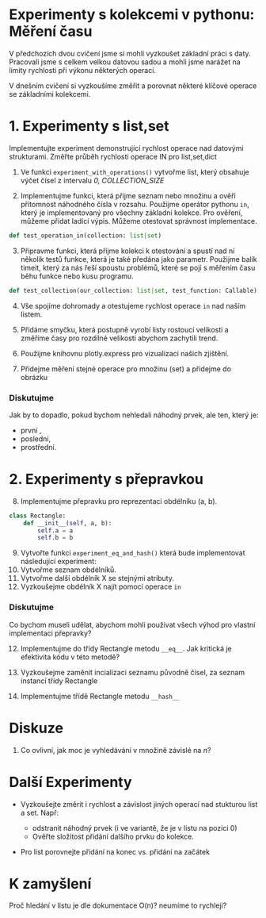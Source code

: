 # Experimenty s kolekcemi v pythonu: Měření času

V předchozích dvou cvičení jsme si mohli vyzkoušet základní práci s daty. Pracovali jsme s celkem velkou datovou sadou a mohli jsme narážet na limity rychlosti při výkonu některých operací.

V dnešním cvičení si vyzkoušíme změřit a porovnat některé klíčové operace se základními kolekcemi.

# 1. Experimenty s list,set
Implementujte experiment demonstrující rychlost operace nad datovými strukturami.
Změřte průběh rychlosti operace IN pro list,set,dict



1. Ve funkci `experiment_with_operations()` vytvořme list, který obsahuje výčet čísel z intervalu _0, COLLECTION_SIZE_

2. Implementujme funkci, která přijme seznam nebo množinu a ověří přítomnost náhodného čísla v rozsahu. Použijme operátor pythonu `in`, který je implementovaný pro všechny základní kolekce. Pro ověření, můžeme přidat ladící výpis. Můžeme otestovat správnost implementace. 

```python
def test_operation_in(collection: list|set)
```

3. Připravme funkci, která přijme kolekci k otestování a spustí nad ní několik testů funkce, která je také předána jako parametr. Použijme balík timeit, který za nás řeší spoustu problémů, které se pojí s měřením času běhu funkce nebo kusu programu. 

```python
def test_collection(our_collection: list|set, test_function: Callable) -> float
```

4. Vše spojíme dohromady a otestujeme rychlost operace `in` nad naším listem. 

5. Přidáme smyčku, která postupně vyrobí listy rostoucí velikosti a změříme časy pro rozdílné velikosti abychom zachytili trend. 

6. Použijme knihovnu plotly.express pro vizualizaci našich zjištění.  

7. Přidejme měření stejné operace pro množinu (set) a přidejme do obrázku

### Diskutujme
Jak by to dopadlo, pokud bychom nehledali náhodný prvek, ale ten, který je:
 - první ,
 - poslední,
 - prostřední. 


# 2. Experimenty s přepravkou
8. Implementujme přepravku pro reprezentaci obdélníku (a, b).
```python 
class Rectangle:
    def __init__(self, a, b):
        self.a = a
        self.b = b
```
9. Vytvořte funkci `experiment_eq_and_hash()` která bude implementovat následující experiment:
10. Vytvořme seznam obdélníků. 
11. Vytvořme další obdélník X se stejnými atributy. 
12. Vyzkoušejme obdélník X najít pomocí operace `in`

### Diskutujme
Co bychom museli udělat, abychom mohli použivat všech výhod pro vlastní implementaci přepravky?



12. Implementujme do třídy Rectangle metodu `__eq__`. Jak kritická je efektivita kódu v této metodě? 

13. Vyzkoušejme zaměnit incializaci seznamu původně čísel, za seznam instancí třídy Rectangle
14. Implementujme třídě Rectangle metodu `__hash__`


# Diskuze 

1. Co ovlivní, jak moc je vyhledávání v množině závislé na *n*? 

# Další Experimenty 
- Vyzkoušejte změrit i rychlost a závislost jiných operací nad stukturou list a set. Např:
    - odstranit náhodný prvek (i ve variantě, že je v listu na pozici 0)
    - Ověřte složitost přidání dalšího prvku do kolekce. 

- Pro list porovnejte přidání na konec vs. přidání na začátek

# K zamyšlení
Proč hledání v listu je dle dokumentace O(n)? neumíme to rychleji? 

